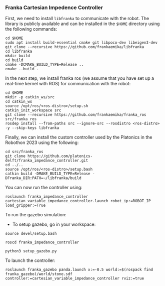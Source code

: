 ### Franka Cartesian Impedence Controller
First, we need to install `libfranka` to communicate with the robot. The library is publicly available and can be installed in the `$HOME` directory using the following commands:

```
cd $HOME
sudo apt install build-essential cmake git libpoco-dev libeigen3-dev
git clone --recursive https://github.com/frankaemika/libfranka
cd libfranka
mkdir build
cd build
cmake -DCMAKE_BUILD_TYPE=Release ..
cmake --build .
```

In the next step, we install franka ros (we assume that you have set up a real-time kernel with ROS) for communication with the robot:

```
cd $HOME
mkdir -p catkin_ws/src
cd catkin_ws
source /opt/ros/<ros-distro>/setup.sh
catkin_init_workspace src
git clone --recursive https://github.com/frankaemika/franka_ros src/franka_ros
rosdep install --from-paths src --ignore-src --rosdistro <ros-distro> -y --skip-keys libfranka
```

Finally, we can install the custom controller used by the Platonics in the Robothon 2023 using the following:

```
cd src/franka_ros
git clone https://github.com/platonics-delft/franka_impedance_controller.git
cd ../..
source /opt/ros/<ros-distro>/setup.bash
catkin build -DMAKE_BUILD_TYPE=Release -DFranka_DIR:PATH=~/libfranka/build
```
You can now run the controller using:

```
roslaunch franka_impedance_controller cartesian_variable_impedance_controller.launch robot_ip:=ROBOT_IP load_gripper:=True
```

To run the gazebo simulation:

- To setup gazebo, go in your workspace: 
  
```
source devel/setup.bash

roscd franka_impedance_controller

python3 setup_gazebo.py
```
To launch the controller: 
```
roslaunch franka_gazebo panda.launch x:=-0.5 world:=$(rospack find franka_gazebo)/world/stone.sdf controller:=cartesian_variable_impedance_controller rviz:=true
```
